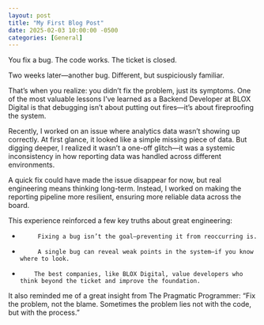 ```yaml
---
layout: post
title: "My First Blog Post"
date: 2025-02-03 10:00:00 -0500
categories: [General]
---
```


You fix a bug. The code works. The ticket is closed.

Two weeks later—another bug. Different, but suspiciously familiar.

That’s when you realize: you didn’t fix the problem, just its symptoms.
One of the most valuable lessons I’ve learned as a Backend Developer at BLOX Digital is that debugging isn’t about putting out fires—it’s about fireproofing the system.

Recently, I worked on an issue where analytics data wasn’t showing up correctly. At first glance, it looked like a simple missing piece of data. But digging deeper, I realized it wasn’t a one-off glitch—it was a systemic inconsistency in how reporting data was handled across different environments.

A quick fix could have made the issue disappear for now, but real engineering means thinking long-term. Instead, I worked on making the reporting pipeline more resilient, ensuring more reliable data across the board.

This experience reinforced a few key truths about great engineering:
-          Fixing a bug isn’t the goal—preventing it from reoccurring is.
-          A single bug can reveal weak points in the system—if you know where to look.
-         The best companies, like BLOX Digital, value developers who think beyond the ticket and improve the foundation.

It also reminded me of a great insight from The Pragmatic Programmer:
“Fix the problem, not the blame. Sometimes the problem lies not with the code, but with the process.”

